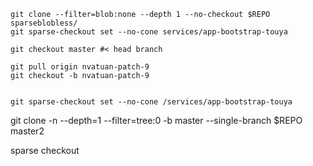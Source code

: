 ```
git clone --filter=blob:none --depth 1 --no-checkout $REPO sparseblobless/
git sparse-checkout set --no-cone services/app-bootstrap-touya

git checkout master #< head branch

git pull origin nvatuan-patch-9
git checkout -b nvatuan-patch-9


git sparse-checkout set --no-cone /services/app-bootstrap-touya
```

git clone -n --depth=1 --filter=tree:0 -b master --single-branch $REPO master2

sparse checkout